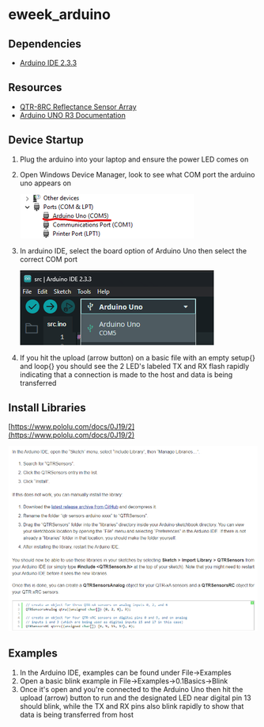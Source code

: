 # eweek_arduino

## Dependencies
- [Arduino IDE 2.3.3](https://www.arduino.cc/en/software)

## Resources
- [QTR-8RC Reflectance Sensor Array](https://www.pololu.com/product/961)
- [Arduino UNO R3 Documentation](https://docs.arduino.cc/hardware/uno-rev3/)

## Device Startup
1. Plug the arduino into your laptop and ensure the power LED comes on
1. Open Windows Device Manager, look to see what COM port the arduino uno appears on

    !["Image description"](.img/devices.png)

1. In arduino IDE, select the board option of Arduino Uno then select the correct COM port

    !["Image description"](.img/ide_board.png)

1. If you hit the upload (arrow button) on a basic file with an empty setup{} and loop{} you should see the 2 LED's labeled TX and RX flash rapidly indicating that a connection is made to the host and data is being transferred


## Install Libraries

[https://www.pololu.com/docs/0J19/2](https://www.pololu.com/docs/0J19/2)

!["Install QTR Sensor Libraries"](.img/qtrLibrary.png)


## Examples
1. In the Arduino IDE, examples can be found under File->Examples
1. Open a basic blink example in File->Examples->0.1Basics->Blink
1. Once it's open and you're connected to the Arduino Uno then hit the upload (arrow) button to run and the designated LED near digital pin 13 should blink, while the TX and RX pins also blink rapidly to show that data is being transferred from host
